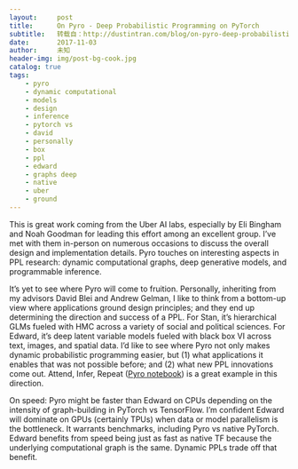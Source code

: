 ```yaml
---
layout:     post
title:      On Pyro - Deep Probabilistic Programming on PyTorch
subtitle:   转载自：http://dustintran.com/blog/on-pyro-deep-probabilistic-programming-on-pytorch
date:       2017-11-03
author:     未知
header-img: img/post-bg-cook.jpg
catalog: true
tags:
    - pyro
    - dynamic computational
    - models
    - design
    - inference
    - pytorch vs
    - david
    - personally
    - box
    - ppl
    - edward
    - graphs deep
    - native
    - uber
    - ground
---
```


This is great work coming from the Uber AI labs, especially by Eli Bingham and Noah Goodman for leading this effort among an excellent group. I’ve met with them in-person on numerous occasions to discuss the overall design and implementation details. Pyro touches on interesting aspects in PPL research: dynamic computational graphs, deep generative models, and programmable inference.

It’s yet to see where Pyro will come to fruition. Personally, inheriting from my advisors David Blei and Andrew Gelman, I like to think from a bottom-up view where applications ground design principles; and they end up determining the direction and success of a PPL. For Stan, it’s hierarchical GLMs fueled with HMC across a variety of social and political sciences. For Edward, it’s deep latent variable models fueled with black box VI across text, images, and spatial data. I’d like to see where Pyro not only makes dynamic probabilistic programming easier, but (1) what applications it enables that was not possible before; and (2) what new PPL innovations come out. Attend, Infer, Repeat ([Pyro notebook](https://github.com/uber/pyro/blob/dev/tutorial/source/air.ipynb)) is a great example in this direction.

On speed: Pyro might be faster than Edward on CPUs depending on the intensity of graph-building in PyTorch vs TensorFlow. I’m confident Edward will dominate on GPUs (certainly TPUs) when data or model parallelism is the bottleneck. It warrants benchmarks, including Pyro vs native PyTorch. Edward benefits from speed being just as fast as native TF because the underlying computational graph is the same. Dynamic PPLs trade off that benefit.
